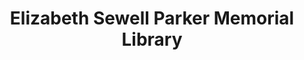 ---
layout: repo
title: "Elizabeth Sewell Parker Memorial Library"
id: 5299
permalink: repos/5299/
---
